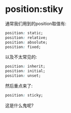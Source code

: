 # position:stiky
通常我们用到的position取值有:
```css
position: static;
position: relative;
position: absolute;
position: fixed;
```
以及不太常见的:
```css
position: inherit;
position: initial;
position: unset;
```
然后重点来了:
```css
position: sticky;
```
这是什么鬼呢?